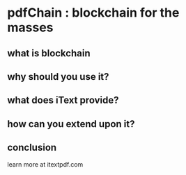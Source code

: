 # pdfChain : blockchain for the masses

## what is blockchain

## why should you use it?

## what does iText provide?

## how can you extend upon it?

## conclusion

learn more at itextpdf.com